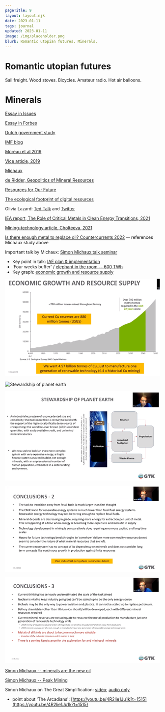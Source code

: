 ```yaml
---
pageTitle: 9
layout: layout.njk
date: 2023-01-11
tags: journal
updated: 2023-01-11
image: /img/placeholder.png
blurb: Romantic utopian futures. Minerals.
---
```


# Romantic utopian futures

Sail freight.
Wood stoves.
Bicycles.
Amateur radio.
Hot air balloons.

# Minerals

[Essay in Issues](https://issues.org/environmental-economic-costs-minerals-solar-wind-batteries-mills/)

[Essay in Forbes](https://www.forbes.com/sites/forbestechcouncil/2022/03/11/the-unseen-minerals-conundrum-of-the-clean-energy-transition/?sh=22871aca21d1)

[Dutch government study](https://www.metabolic.nl/publications/metal-demand-for-renewable-electricity-generation-in-the-netherlands-pdf/)

[IMF blog](https://www.imf.org/en/Blogs/Articles/2021/12/08/metals-demand-from-energy-transition-may-top-current-global-supply)

[Moreau et al 2019](https://www.mdpi.com/2079-9276/8/1/29)

[Vice article, 2019](https://www.vice.com/en/article/a3mavb/we-dont-mine-enough-rare-earth-metals-to-replace-fossil-fuels-with-renewable-energy)

[Michaux](https://www.gtk.fi/en/current/a-bottom-up-insight-reveals-replacing-fossil-fuels-is-even-more-enormous-task-than-thought/)

[de Ridder, Geopolitics of Mineral Resources](https://hcss.nl/wp-content/uploads/2013/08/The_Geopolitics_of_Mineral_Resources_for_Renewable_Energy_Technologies.pdf)

[Resources for Our Future](https://www.cambridge.org/core/books/abs/resources-for-our-future/challenges-ahead/19202F44454CAB830CEE12FC49CED59F)

[The ecological footprint of digital resources](https://www.resilience.org/stories/2020-01-07/the-invisible-and-growing-ecological-footprint-of-digital-technology/)

Olivia Lazard: [Ted Talk](https://www.youtube.com/watch?v=za6dE5JrNB0) and [Twitter](https://twitter.com/olivialazard)

[IEA report, The Role of Critical Metals in Clean Energy Transitions, 2021](https://www.iea.org/reports/the-role-of-critical-minerals-in-clean-energy-transitions)

[Mining-technology article, Cholteeva, 2021](https://www.mining-technology.com/features/lack-of-critical-minerals/)

[Is there enough metal to replace oil? Countercurrents 2022](https://countercurrents.org/2022/08/is-there-enough-metal-to-replace-oil/) -- references Michaux study above

Important talk by Michaux: [Simon Michaux talk seminar](https://www.youtube.com/watch?v=MBVmnKuBocc)

- Key point in talk: [IAE plan & implementation](https://youtu.be/MBVmnKuBocc?t=1690)
- 'Four weeks buffer' / [elephant in the room -- 600 TWh](https://youtu.be/MBVmnKuBocc?t=1924)
- Key graph: [economic growth and resource supply](https://youtu.be/MBVmnKuBocc?t=2681)

![](/img/copper_discovery.png)

![Stewardship of planet earth](https://youtu.be/MBVmnKuBocc?t=2795)

![](/img/stewardship.png)

![](/img/conclusions_1.png)

![](/img/conclusions_2.png)

[Simon Michaux -- minerals are the new oil](https://www.youtube.com/watch?v=uyZVUPU5R0U)

[Simon Michaux -- Peak Mining](https://www.youtube.com/watch?v=TFyTSiCXWEE)

Simon Michaux on The Great Simplification: [video](https://www.youtube.com/watch?v=4R2Iie1Ju1k);  [audio only](https://www.thegreatsimplification.com/episode/49-simon-michaux)
- point about 'The Arcadians': [https://youtu.be/4R2Iie1Ju1k?t=1515](https://youtu.be/4R2Iie1Ju1k?t=1515)


